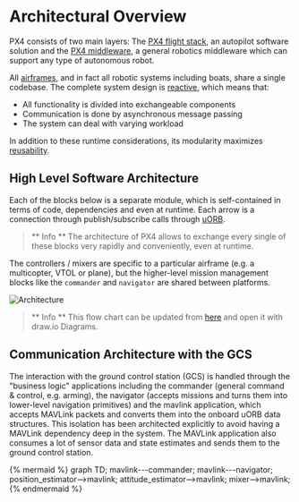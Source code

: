 # Architectural Overview

PX4 consists of two main layers: The [PX4 flight stack](../concept/flight_stack.md), an autopilot software solution and the [PX4 middleware](../concept/middleware.md), a general robotics middleware which can support any type of autonomous robot.

All [airframes](../airframes/architecture.md), and in fact all robotic systems including boats, share a single codebase. The complete system design is [reactive](http://www.reactivemanifesto.org), which means that:

  * All functionality is divided into exchangeable components
  * Communication is done by asynchronous message passing 
  * The system can deal with varying workload

In addition to these runtime considerations, its modularity maximizes [reusability](https://en.wikipedia.org/wiki/Reusability).

## High Level Software Architecture

Each of the blocks below is a separate module, which is self-contained in terms of code, dependencies and even at runtime. Each arrow is a connection through publish/subscribe calls through [uORB](../middleware/uorb.md).

> ** Info ** The architecture of PX4 allows to exchange every single of these blocks very rapidly and conveniently, even at runtime.

The controllers / mixers are specific to a particular airframe (e.g. a multicopter, VTOL or plane), but the higher-level mission management blocks like the `commander` and `navigator` are shared between platforms.

![Architecture](../../assets/diagrams/PX4_Architecture.png)

> ** Info ** This flow chart can be updated from [here](https://drive.google.com/file/d/0Byq0TIV9P8jfbVVZOVZ0YzhqYWs/view?usp=sharing) and open it with draw.io Diagrams.

## Communication Architecture with the GCS

The interaction with the ground control station (GCS) is handled through the "business logic" applications including the commander (general command & control, e.g. arming), the navigator (accepts missions and turns them into lower-level navigation primitives) and the mavlink application, which accepts MAVLink packets and converts them into the onboard uORB data structures. This isolation has been architected explicitly to avoid having a MAVLink dependency deep in the system. The MAVLink application also consumes a lot of sensor data and state estimates and sends them to the ground control station.

{% mermaid %}
graph TD;
  mavlink---commander;
  mavlink---navigator;
  position_estimator-->mavlink;
  attitude_estimator-->mavlink;
  mixer-->mavlink;
{% endmermaid %}
